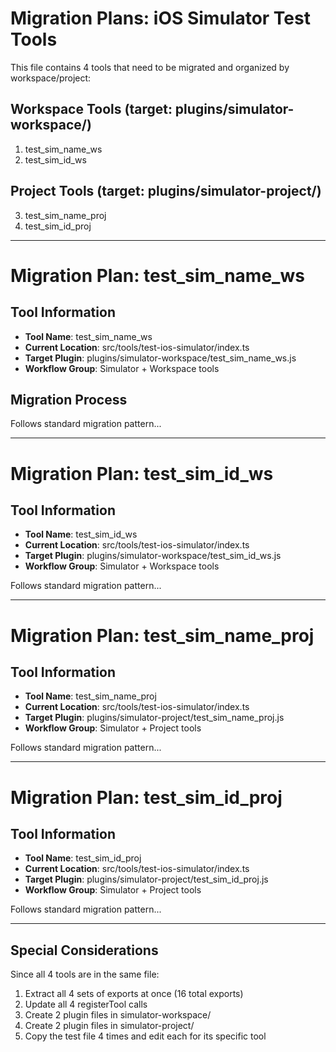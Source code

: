 # Migration Plans: iOS Simulator Test Tools

This file contains 4 tools that need to be migrated and organized by workspace/project:

## Workspace Tools (target: plugins/simulator-workspace/)
1. test_sim_name_ws
2. test_sim_id_ws

## Project Tools (target: plugins/simulator-project/)
3. test_sim_name_proj
4. test_sim_id_proj

---

# Migration Plan: test_sim_name_ws

## Tool Information
- **Tool Name**: test_sim_name_ws
- **Current Location**: src/tools/test-ios-simulator/index.ts
- **Target Plugin**: plugins/simulator-workspace/test_sim_name_ws.js
- **Workflow Group**: Simulator + Workspace tools

## Migration Process

Follows standard migration pattern...

---

# Migration Plan: test_sim_id_ws

## Tool Information
- **Tool Name**: test_sim_id_ws
- **Current Location**: src/tools/test-ios-simulator/index.ts
- **Target Plugin**: plugins/simulator-workspace/test_sim_id_ws.js
- **Workflow Group**: Simulator + Workspace tools

Follows standard migration pattern...

---

# Migration Plan: test_sim_name_proj

## Tool Information
- **Tool Name**: test_sim_name_proj
- **Current Location**: src/tools/test-ios-simulator/index.ts
- **Target Plugin**: plugins/simulator-project/test_sim_name_proj.js
- **Workflow Group**: Simulator + Project tools

Follows standard migration pattern...

---

# Migration Plan: test_sim_id_proj

## Tool Information
- **Tool Name**: test_sim_id_proj
- **Current Location**: src/tools/test-ios-simulator/index.ts
- **Target Plugin**: plugins/simulator-project/test_sim_id_proj.js
- **Workflow Group**: Simulator + Project tools

Follows standard migration pattern...

---

## Special Considerations

Since all 4 tools are in the same file:
1. Extract all 4 sets of exports at once (16 total exports)
2. Update all 4 registerTool calls
3. Create 2 plugin files in simulator-workspace/
4. Create 2 plugin files in simulator-project/
5. Copy the test file 4 times and edit each for its specific tool